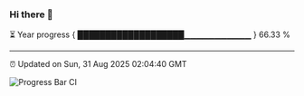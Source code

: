 ### Hi there 👋

⏳ Year progress { ███████████████████▁▁▁▁▁▁▁▁▁▁▁ } 66.33 %

---

⏰ Updated on Sun, 31 Aug 2025 02:04:40 GMT

![Progress Bar CI](https://github.com/DhruviPatel157/GitHub-Actions-Demo/workflows/Progress%20Bar%20CI/badge.svg)
